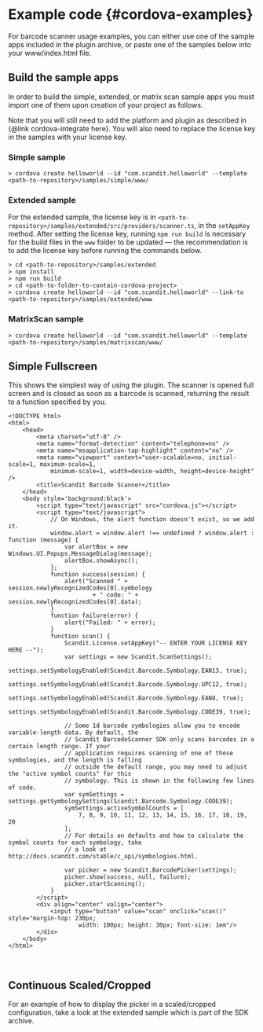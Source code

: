 Example code     {#cordova-examples}
===================================

For barcode scanner usage examples, you can either use one of the sample apps included in the plugin archive, or paste one of the samples below into your www/index.html file.

## Build the sample apps

In order to build the simple, extended, or matrix scan sample apps you must import one of them upon creation of your project as follows.

Note that you will still need to add the platform and plugin as described in {@link cordova-integrate here}. You will also need to replace the license key in the samples with your license key.

### Simple sample

~~~~~~~~~~~~~~~~~~~~~~~~~~~~~~~~~~~~{.java}
> cordova create helloworld --id "com.scandit.helloworld" --template <path-to-repository>/samples/simple/www/
~~~~~~~~~~~~~~~~~~~~~~~~~~~~~~~~~~~~

### Extended sample

For the extended sample, the license key is in `<path-to-repository>/samples/extended/src/providers/scanner.ts`, in the `setAppKey` method. After setting the license key, running `npm run build` is necessary for the build files in the `www` folder to be updated — the recommendation is to add the license key before running the commands below.

~~~~~~~~~~~~~~~~~~~~~~~~~~~~~~~~~~~~{.java}
> cd <path-to-repository>/samples/extended
> npm install
> npm run build
> cd <path-to-folder-to-contain-cordova-project>
> cordova create helloworld --id "com.scandit.helloworld" --link-to <path-to-repository>/samples/extended/www
~~~~~~~~~~~~~~~~~~~~~~~~~~~~~~~~~~~~

### MatrixScan sample

~~~~~~~~~~~~~~~~~~~~~~~~~~~~~~~~~~~~{.java}
> cordova create helloworld --id "com.scandit.helloworld" --template <path-to-repository>/samples/matrixscan/www/
~~~~~~~~~~~~~~~~~~~~~~~~~~~~~~~~~~~~

## Simple Fullscreen

This shows the simplest way of using the plugin. The scanner is opened full screen and is closed as soon as a barcode is scanned, returning the result to a function specified by you.

~~~~~~~~~~~~~~~~~~~~~~~~~~~~~~~~~~~~{.java}
<!DOCTYPE html>
<html>
    <head>
        <meta charset="utf-8" />
        <meta name="format-detection" content="telephone=no" />
        <meta name="msapplication-tap-highlight" content="no" />
        <meta name="viewport" content="user-scalable=no, initial-scale=1, maximum-scale=1,
            minimum-scale=1, width=device-width, height=device-height" />
        <title>Scandit Barcode Scanner</title>
    </head>
    <body style='background:black'>
        <script type="text/javascript" src="cordova.js"></script>
        <script type="text/javascript">
            // On Windows, the alert function doesn't exist, so we add it.
            window.alert = window.alert !== undefined ? window.alert : function (message) {
                var alertBox = new Windows.UI.Popups.MessageDialog(message);
                alertBox.showAsync();
            };
            function success(session) {
                alert("Scanned " + session.newlyRecognizedCodes[0].symbology
                        + " code: " + session.newlyRecognizedCodes[0].data);
            }
            function failure(error) {
                alert("Failed: " + error);
            }
            function scan() {
                Scandit.License.setAppKey("-- ENTER YOUR LICENSE KEY HERE --");
                var settings = new Scandit.ScanSettings();
                settings.setSymbologyEnabled(Scandit.Barcode.Symbology.EAN13, true);
                settings.setSymbologyEnabled(Scandit.Barcode.Symbology.UPC12, true);
                settings.setSymbologyEnabled(Scandit.Barcode.Symbology.EAN8, true);
                settings.setSymbologyEnabled(Scandit.Barcode.Symbology.CODE39, true);

                // Some 1d barcode symbologies allow you to encode variable-length data. By default, the
                // Scandit BarcodeScanner SDK only scans barcodes in a certain length range. If your
                // application requires scanning of one of these symbologies, and the length is falling
                // outside the default range, you may need to adjust the "active symbol counts" for this
                // symbology. This is shown in the following few lines of code.
                var symSettings = settings.getSymbologySettings(Scandit.Barcode.Symbology.CODE39);
                symSettings.activeSymbolCounts = [
                    7, 8, 9, 10, 11, 12, 13, 14, 15, 16, 17, 18, 19, 20
                ];
                // For details on defaults and how to calculate the symbol counts for each symbology, take
                // a look at http://docs.scandit.com/stable/c_api/symbologies.html.

                var picker = new Scandit.BarcodePicker(settings);
                picker.show(success, null, failure);
                picker.startScanning();
            }
        </script>
        <div align="center" valign="center">
            <input type="button" value="scan" onclick="scan()" style="margin-top: 230px;
                    width: 100px; height: 30px; font-size: 1em"/>
        </div>
    </body>
</html>
~~~~~~~~~~~~~~~~~~~~~~~~~~~~~~~~~~~~

<br/>


## Continuous Scaled/Cropped

For an example of how to display the picker in a scaled/cropped configuration, take a look at the extended sample which is part of the SDK archive.

